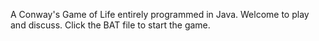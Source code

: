 A Conway's Game of Life entirely programmed in Java. Welcome to play and discuss. Click the BAT file to start the game.
